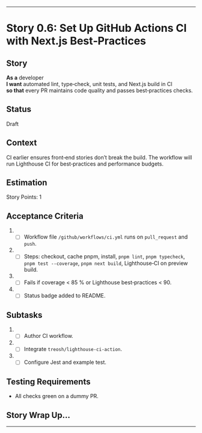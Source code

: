 ---

# Story 0.6: Set Up GitHub Actions CI with Next.js Best‑Practices

## Story
**As a** developer  
**I want** automated lint, type‑check, unit tests, and Next.js build in CI  
**so that** every PR maintains code quality and passes best‑practices checks.

## Status
Draft

## Context
CI earlier ensures front‑end stories don’t break the build. The workflow will run Lighthouse CI for best‑practices and performance budgets.

## Estimation
Story Points: 1

## Acceptance Criteria
1. - [ ] Workflow file `/github/workflows/ci.yml` runs on `pull_request` and `push`.
2. - [ ] Steps: checkout, cache pnpm, install, `pnpm lint`, `pnpm typecheck`, `pnpm test --coverage`, `pnpm next build`, Lighthouse‑CI on preview build.
3. - [ ] Fails if coverage < 85 % or Lighthouse best‑practices < 90.
4. - [ ] Status badge added to README.

## Subtasks
1. - [ ] Author CI workflow.
2. - [ ] Integrate `treosh/lighthouse-ci-action`.
3. - [ ] Configure Jest and example test.

## Testing Requirements
- All checks green on a dummy PR.

## Story Wrap Up…
<!-- empty section -->

---